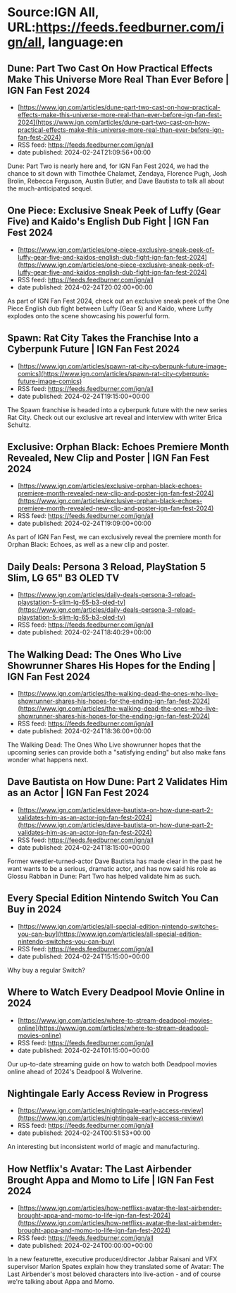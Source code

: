 # Source:IGN All, URL:https://feeds.feedburner.com/ign/all, language:en

## Dune: Part Two Cast On How Practical Effects Make This Universe More Real Than Ever Before | IGN Fan Fest 2024
 - [https://www.ign.com/articles/dune-part-two-cast-on-how-practical-effects-make-this-universe-more-real-than-ever-before-ign-fan-fest-2024](https://www.ign.com/articles/dune-part-two-cast-on-how-practical-effects-make-this-universe-more-real-than-ever-before-ign-fan-fest-2024)
 - RSS feed: https://feeds.feedburner.com/ign/all
 - date published: 2024-02-24T21:09:56+00:00

Dune: Part Two is nearly here and, for IGN Fan Fest 2024, we had the chance to sit down with Timothée Chalamet, Zendaya, Florence Pugh, Josh Brolin, Rebecca Ferguson, Austin Butler, and Dave Bautista to talk all about the much-anticipated sequel.

## One Piece: Exclusive Sneak Peek of Luffy (Gear Five) and Kaido's English Dub Fight | IGN Fan Fest 2024
 - [https://www.ign.com/articles/one-piece-exclusive-sneak-peek-of-luffy-gear-five-and-kaidos-english-dub-fight-ign-fan-fest-2024](https://www.ign.com/articles/one-piece-exclusive-sneak-peek-of-luffy-gear-five-and-kaidos-english-dub-fight-ign-fan-fest-2024)
 - RSS feed: https://feeds.feedburner.com/ign/all
 - date published: 2024-02-24T20:02:00+00:00

As part of IGN Fan Fest 2024, check out an exclusive sneak peek of the One Piece English dub fight between Luffy (Gear 5) and Kaido, where Luffy explodes onto the scene showcasing his powerful form.

## Spawn: Rat City Takes the Franchise Into a Cyberpunk Future | IGN Fan Fest 2024
 - [https://www.ign.com/articles/spawn-rat-city-cyberpunk-future-image-comics](https://www.ign.com/articles/spawn-rat-city-cyberpunk-future-image-comics)
 - RSS feed: https://feeds.feedburner.com/ign/all
 - date published: 2024-02-24T19:15:00+00:00

The Spawn franchise is headed into a cyberpunk future with the new series Rat City. Check out our exclusive art reveal and interview with writer Erica Schultz.

## Exclusive: Orphan Black: Echoes Premiere Month Revealed, New Clip and Poster | IGN Fan Fest 2024
 - [https://www.ign.com/articles/exclusive-orphan-black-echoes-premiere-month-revealed-new-clip-and-poster-ign-fan-fest-2024](https://www.ign.com/articles/exclusive-orphan-black-echoes-premiere-month-revealed-new-clip-and-poster-ign-fan-fest-2024)
 - RSS feed: https://feeds.feedburner.com/ign/all
 - date published: 2024-02-24T19:09:00+00:00

As part of IGN Fan Fest, we can exclusively reveal the premiere month for Orphan Black: Echoes, as well as a new clip and poster.

## Daily Deals: Persona 3 Reload, PlayStation 5 Slim, LG 65" B3 OLED TV
 - [https://www.ign.com/articles/daily-deals-persona-3-reload-playstation-5-slim-lg-65-b3-oled-tv](https://www.ign.com/articles/daily-deals-persona-3-reload-playstation-5-slim-lg-65-b3-oled-tv)
 - RSS feed: https://feeds.feedburner.com/ign/all
 - date published: 2024-02-24T18:40:29+00:00



## The Walking Dead: The Ones Who Live Showrunner Shares His Hopes for the Ending | IGN Fan Fest 2024
 - [https://www.ign.com/articles/the-walking-dead-the-ones-who-live-showrunner-shares-his-hopes-for-the-ending-ign-fan-fest-2024](https://www.ign.com/articles/the-walking-dead-the-ones-who-live-showrunner-shares-his-hopes-for-the-ending-ign-fan-fest-2024)
 - RSS feed: https://feeds.feedburner.com/ign/all
 - date published: 2024-02-24T18:36:00+00:00

The Walking Dead: The Ones Who Live showrunner hopes that the upcoming series can provide both a "satisfying ending" but also make fans wonder what happens next.

## Dave Bautista on How Dune: Part 2 Validates Him as an Actor | IGN Fan Fest 2024
 - [https://www.ign.com/articles/dave-bautista-on-how-dune-part-2-validates-him-as-an-actor-ign-fan-fest-2024](https://www.ign.com/articles/dave-bautista-on-how-dune-part-2-validates-him-as-an-actor-ign-fan-fest-2024)
 - RSS feed: https://feeds.feedburner.com/ign/all
 - date published: 2024-02-24T18:15:00+00:00

Former wrestler-turned-actor Dave Bautista has made clear in the past he want wants to be a serious, dramatic actor, and has now said his role as Glossu Rabban in Dune: Part Two has helped validate him as such.

## Every Special Edition Nintendo Switch You Can Buy in 2024
 - [https://www.ign.com/articles/all-special-edition-nintendo-switches-you-can-buy](https://www.ign.com/articles/all-special-edition-nintendo-switches-you-can-buy)
 - RSS feed: https://feeds.feedburner.com/ign/all
 - date published: 2024-02-24T15:15:00+00:00

Why buy a regular Switch?

## Where to Watch Every Deadpool Movie Online in 2024
 - [https://www.ign.com/articles/where-to-stream-deadpool-movies-online](https://www.ign.com/articles/where-to-stream-deadpool-movies-online)
 - RSS feed: https://feeds.feedburner.com/ign/all
 - date published: 2024-02-24T01:15:00+00:00

Our up-to-date streaming guide on how to watch both Deadpool movies online ahead of 2024's Deadpool & Wolverine.

## Nightingale Early Access Review in Progress
 - [https://www.ign.com/articles/nightingale-early-access-review](https://www.ign.com/articles/nightingale-early-access-review)
 - RSS feed: https://feeds.feedburner.com/ign/all
 - date published: 2024-02-24T00:51:53+00:00

An interesting but inconsistent world of magic and manufacturing.

## How Netflix's Avatar: The Last Airbender Brought Appa and Momo to Life | IGN Fan Fest 2024
 - [https://www.ign.com/articles/how-netflixs-avatar-the-last-airbender-brought-appa-and-momo-to-life-ign-fan-fest-2024](https://www.ign.com/articles/how-netflixs-avatar-the-last-airbender-brought-appa-and-momo-to-life-ign-fan-fest-2024)
 - RSS feed: https://feeds.feedburner.com/ign/all
 - date published: 2024-02-24T00:00:00+00:00

In a new featurette, executive producer/director Jabbar Raisani and VFX supervisor Marion Spates explain how they translated some of Avatar: The Last Airbender's most beloved characters into live-action - and of course we're talking about Appa and Momo.

